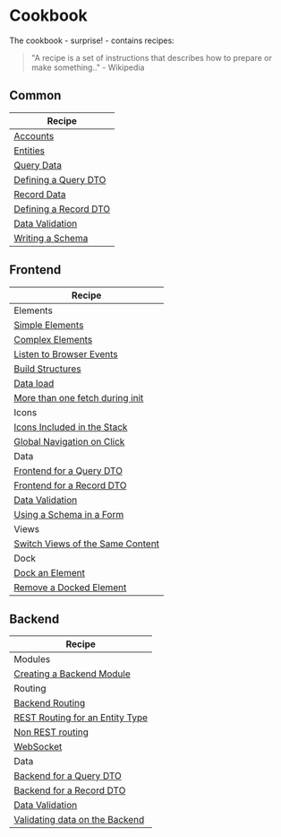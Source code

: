 # Cookbook

The cookbook - surprise! - contains recipes:

> "A recipe is a set of instructions that describes how to prepare or make something.." - Wikipedia

## Common

| Recipe |
| ---- |
| [Accounts](common/Accounts.md) |
| [Entities](common/Entities.md) |
| [Query Data](common/Data.md#Query-Data) |
| [Defining a Query DTO](common/Data.md#Defining-a-Query-DTO) |
| [Record Data](common/Data.md#Record-Data) |
| [Defining a Record DTO](common/Data.md#Defining-a-Record-DTO) |
| [Data Validation](common/Data.md#Data-Validation) |
| [Writing a Schema](common/Data.md#Writing-a-Schema) |

## Frontend

| Recipe |
| ---- |
| Elements |
| [Simple Elements](frontend/Elements.md#Simple-Elements) |
| [Complex Elements](frontend/Elements.md#Complex-Elements) |
| [Listen to Browser Events](frontend/Elements.md#Listen-to-Browser-Events) |
| [Build Structures](frontend/Elements.md#Build-Structures) |
| [Data load](frontend/Elements.md#Data-load) |
| [More than one fetch during init](frontend/Elements.md#More-than-one-fetch-during-init) |
| Icons |
| [Icons Included in the Stack](frontend/Icons.md#Icons-Included-in-the-Stack) |
| [Global Navigation on Click](frontend/Icons.md#Global-Navigation-on-Click) |
| Data |
| [Frontend for a Query DTO](common/Data.md#Frontend-for-a-Query-DTO) |
| [Frontend for a Record DTO](common/Data.md#Frontend-for-a-Record-DTO) |
| [Data Validation](common/Data.md#Data-Validation) |
| [Using a Schema in a Form](common/Data.md#Using-a-Schema-in-a-Form) |
| Views |
| [Switch Views of the Same Content](frontend/SwitchViews.md) |
| Dock |
| [Dock an Element](frontend/Dock.md#Dock-an-Element) |
| [Remove a Docked Element](frontend/Dock.md#Remove-a-Docked-Element) |

## Backend

| Recipe |
| ---- |
| Modules |
| [Creating a Backend Module](backend/Modules.md#Creating-a-Backend-Module) |
| Routing | 
| [Backend Routing](backend/Routing.md) | 
| [REST Routing for an Entity Type](backend/Routing.md#REST-Routing-for-an-Entity-Type) |
| [Non REST routing](backend/Routing.md#Non-REST-routing) |
| [WebSocket](backend/Routing.md#WebSocket) |
| Data |
| [Backend for a Query DTO](common/Data.md#Backend-for-a-Query-DTO) |
| [Backend for a Record DTO](common/Data.md#Backend-for-a-Record-DTO) |
| [Data Validation](common/Data.md#Data-Validation) |
| [Validating data on the Backend](common/Data.md#Validating-data-on-the-Backend) |

